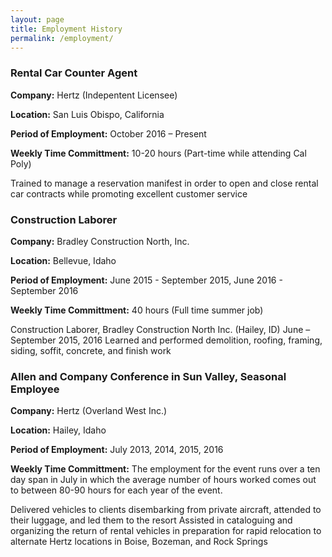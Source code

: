 ```yaml
---
layout: page
title: Employment History
permalink: /employment/
---
```


### Rental Car Counter Agent

**Company:** Hertz (Indepentent Licensee)

**Location:** San Luis Obispo, California

**Period of Employment:** October 2016 – Present

**Weekly Time Committment:** 10-20 hours (Part-time while attending Cal Poly)

Trained to manage a reservation manifest in order to open and close rental car contracts while promoting excellent customer service



### Construction Laborer

**Company:** Bradley Construction North, Inc.

**Location:** Bellevue, Idaho

**Period of Employment:** June 2015 - September 2015, June 2016 - September 2016

**Weekly Time Committment:** 40 hours (Full time summer job)

Construction Laborer, Bradley Construction North Inc. (Hailey, ID)   June – September 2015, 2016
Learned and performed demolition, roofing, framing, siding, soffit, concrete, and finish work

### Allen and Company Conference in Sun Valley, Seasonal Employee

**Company:** Hertz (Overland West Inc.)

**Location:** Hailey, Idaho

**Period of Employment:** July 2013, 2014, 2015, 2016

**Weekly Time Committment:** The employment for the event runs over a ten day span in July in which the average number of hours worked comes out to between 80-90 hours for each year of the event.

Delivered vehicles to clients disembarking from private aircraft, attended to their luggage, and led them to the resort
Assisted in cataloguing and organizing the return of rental vehicles in preparation for rapid relocation to alternate Hertz locations in Boise, Bozeman, and Rock Springs
